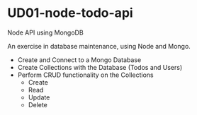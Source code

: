 # UD01-node-todo-api
Node API using MongoDB

An exercise in database maintenance, using Node and Mongo.

* Create and Connect to a Mongo Database
* Create Collections with the Database (Todos and Users)
* Perform CRUD functionality on the Collections
  * Create
  * Read
  * Update
  * Delete
